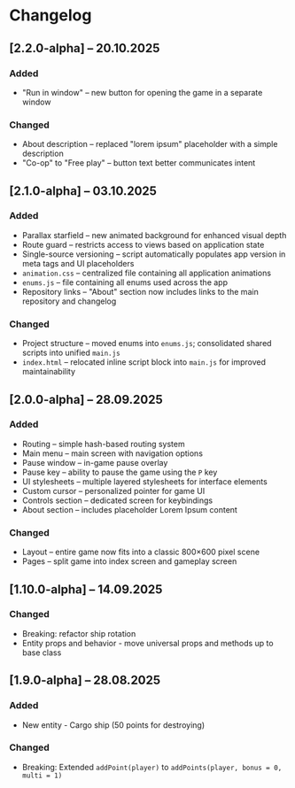 # Changelog

<!-- Added, Changed, Fixed, Removed -->

## [2.2.0-alpha] – 20.10.2025

### Added

- "Run in window" – new button for opening the game in a separate window

### Changed

- About description – replaced "lorem ipsum" placeholder with a simple description
- "Co-op" to "Free play" – button text better communicates intent

## [2.1.0-alpha] – 03.10.2025

### Added

- Parallax starfield – new animated background for enhanced visual depth
- Route guard – restricts access to views based on application state
- Single-source versioning – script automatically populates app version in meta tags and UI placeholders
- `animation.css` – centralized file containing all application animations
- `enums.js` – file containing all enums used across the app
- Repository links – "About" section now includes links to the main repository and changelog

### Changed

- Project structure – moved enums into `enums.js`; consolidated shared scripts into unified `main.js`
- `index.html` – relocated inline script block into `main.js` for improved maintainability

## [2.0.0-alpha] – 28.09.2025

### Added

- Routing – simple hash-based routing system
- Main menu – main screen with navigation options
- Pause window – in-game pause overlay
- Pause key – ability to pause the game using the `P` key
- UI stylesheets – multiple layered stylesheets for interface elements
- Custom cursor – personalized pointer for game UI
- Controls section – dedicated screen for keybindings
- About section – includes placeholder Lorem Ipsum content

### Changed

- Layout – entire game now fits into a classic 800×600 pixel scene
- Pages – split game into index screen and gameplay screen

## [1.10.0-alpha] – 14.09.2025

### Changed

- Breaking: refactor ship rotation
- Entity props and behavior - move universal props and methods up to base class

## [1.9.0-alpha] – 28.08.2025

### Added

- New entity - Cargo ship (50 points for destroying)

### Changed

- Breaking: Extended `addPoint(player)` to `addPoints(player, bonus = 0, multi = 1)`
